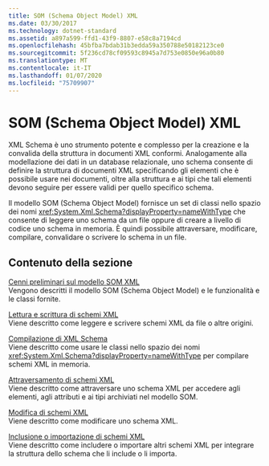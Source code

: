 ```yaml
---
title: SOM (Schema Object Model) XML
ms.date: 03/30/2017
ms.technology: dotnet-standard
ms.assetid: a897a599-ffd1-43f9-8807-e58c8a7194cd
ms.openlocfilehash: 45bfba7bdab31b3edda59a350788e50182123ce0
ms.sourcegitcommit: 5f236cd78cf09593c8945a7d753e0850e96a0b80
ms.translationtype: MT
ms.contentlocale: it-IT
ms.lasthandoff: 01/07/2020
ms.locfileid: "75709907"
---
```

# <a name="xml-schema-object-model-som"></a>SOM (Schema Object Model) XML
XML Schema è uno strumento potente e complesso per la creazione e la convalida della struttura in documenti XML conformi. Analogamente alla modellazione dei dati in un database relazionale, uno schema consente di definire la struttura di documenti XML specificando gli elementi che è possibile usare nei documenti, oltre alla struttura e ai tipi che tali elementi devono seguire per essere validi per quello specifico schema.  
  
 Il modello SOM (Schema Object Model) fornisce un set di classi nello spazio dei nomi <xref:System.Xml.Schema?displayProperty=nameWithType> che consente di leggere uno schema da un file oppure di creare a livello di codice uno schema in memoria. È quindi possibile attraversare, modificare, compilare, convalidare o scrivere lo schema in un file.  
  
## <a name="in-this-section"></a>Contenuto della sezione  
 [Cenni preliminari sul modello SOM XML](../../../../docs/standard/data/xml/xml-schema-object-model-overview.md)  
 Vengono descritti il modello SOM (Schema Object Model) e le funzionalità e le classi fornite.  
  
 [Lettura e scrittura di schemi XML](../../../../docs/standard/data/xml/reading-and-writing-xml-schemas.md)  
 Viene descritto come leggere e scrivere schemi XML da file o altre origini.  
  
 [Compilazione di XML Schema](../../../../docs/standard/data/xml/building-xml-schemas.md)  
 Viene descritto come usare le classi nello spazio dei nomi <xref:System.Xml.Schema?displayProperty=nameWithType> per compilare schemi XML in memoria.  
  
 [Attraversamento di schemi XML](../../../../docs/standard/data/xml/traversing-xml-schemas.md)  
 Viene descritto come attraversare uno schema XML per accedere agli elementi, agli attributi e ai tipi archiviati nel modello SOM.  
  
 [Modifica di schemi XML](../../../../docs/standard/data/xml/editing-xml-schemas.md)  
 Viene descritto come modificare uno schema XML.  
  
 [Inclusione o importazione di schemi XML](../../../../docs/standard/data/xml/including-or-importing-xml-schemas.md)  
 Viene descritto come includere o importare altri schemi XML per integrare la struttura dello schema che li include o li importa.

